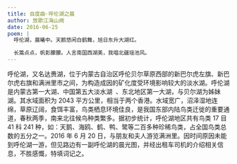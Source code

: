 ```yaml
---
title: 自度曲·呼伦湖之晨
author: 放歌江海山阙
date: 2016-06-25
poem: |
  呼伦湖，晨曦中。天鹅悠闲白鹤舞，旭日东升大湖红。

  长篙点点，帆影朦朦。人言南国西湖美，我唱北疆瑶池风。
---
```


呼伦湖，又名达赉湖，位于内蒙古自治区呼伦贝尔草原西部的新巴尔虎左旗、新巴尔虎右旗和满洲里市之间，为构造成因的矿化度受环境影响较大的淡水湖。呼伦湖是内蒙古第一大湖、中国第五大淡水湖  、东北地区第一大湖，与贝尔湖为姊妹湖。其水域面积为 2043 平方公里，相当于两个香港。水域宽广，沼泽湿地连绵，草原辽阔，食饵丰富，鸟类栖息环境佳良，是我国东部内陆鸟类迁徙的重要通道，春秋两季，南来北往候鸟种类繁多。据初步统计，呼伦湖地区共有鸟类 17 目 41 科 241 种，如：天鹅、海鸥、鹤、鸭、鹭等二百多种珍稀鸟类，占全国鸟类总数的五分之一。2016 年 6 月 20 日，与朋友和夫人游览满洲里。因时间原因未能到呼伦湖一游，但见路边有一副呼伦湖的晨光图，并经出租车司机的介绍相关信息，不胜感慨，特填词记之。
